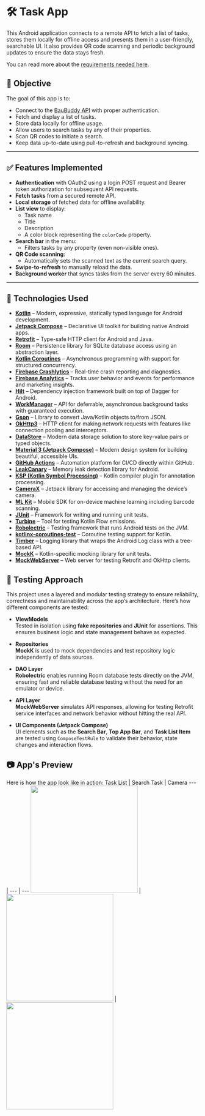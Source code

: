 # 🛠️ Task App

This Android application connects to a remote API to fetch a list of tasks, stores them locally for offline access and presents them in a user-friendly, searchable UI. It also provides QR code scanning and periodic background updates to ensure the data stays fresh.

You can read more about the [requirements needed here](https://github.com/kanake10/android-task/blob/master/docs/requirements.md).
## 🎯 Objective

The goal of this app is to:

- Connect to the [BauBuddy API](https://api.baubuddy.de/dev/index.php/v1/tasks/select) with proper authentication.
- Fetch and display a list of tasks.
- Store data locally for offline usage.
- Allow users to search tasks by any of their properties.
- Scan QR codes to initiate a search.
- Keep data up-to-date using pull-to-refresh and background syncing.

---

## ✅ Features Implemented

- **Authentication** with OAuth2 using a login POST request and Bearer token authorization for subsequent API requests.
- **Fetch tasks** from a secured remote API.
- **Local storage** of fetched data for offline availability.
- **List view** to display:
  - Task name
  - Title
  - Description
  - A color block representing the `colorCode` property.
- **Search bar** in the menu:
  - Filters tasks by any property (even non-visible ones).
- **QR Code scanning**:
  - Automatically sets the scanned text as the current search query.
- **Swipe-to-refresh** to manually reload the data.
- **Background worker** that syncs tasks from the server every 60 minutes.

---

## 🧰 Technologies Used

- [**Kotlin**](https://kotlinlang.org/) – Modern, expressive, statically typed language for Android development.
- [**Jetpack Compose**](https://developer.android.com/jetpack/compose) – Declarative UI toolkit for building native Android apps.
- [**Retrofit**](https://square.github.io/retrofit/) – Type-safe HTTP client for Android and Java.
- [**Room**](https://developer.android.com/training/data-storage/room) – Persistence library for SQLite database access using an abstraction layer.
- [**Kotlin Coroutines**](https://kotlinlang.org/docs/coroutines-overview.html) – Asynchronous programming with support for structured concurrency.
- [**Firebase Crashlytics**](https://firebase.google.com/docs/crashlytics) – Real-time crash reporting and diagnostics.
- [**Firebase Analytics**](https://firebase.google.com/docs/analytics) – Tracks user behavior and events for performance and marketing insights.
- [**Hilt**](https://developer.android.com/training/dependency-injection/hilt-android) – Dependency injection framework built on top of Dagger for Android.
- [**WorkManager**](https://developer.android.com/topic/libraries/architecture/workmanager) – API for deferrable, asynchronous background tasks with guaranteed execution.
- [**Gson**](https://github.com/google/gson) – Library to convert Java/Kotlin objects to/from JSON.
- [**OkHttp3**](https://square.github.io/okhttp/) – HTTP client for making network requests with features like connection pooling and interceptors.
- [**DataStore**](https://developer.android.com/topic/libraries/architecture/datastore) – Modern data storage solution to store key-value pairs or typed objects.
- [**Material 3 (Jetpack Compose)**](https://developer.android.com/jetpack/compose/themes/material3) – Modern design system for building beautiful, accessible UIs.
- [**GitHub Actions**](https://docs.github.com/en/actions) – Automation platform for CI/CD directly within GitHub.
- [**LeakCanary**](https://square.github.io/leakcanary/) – Memory leak detection library for Android.
- [**KSP (Kotlin Symbol Processing)**](https://github.com/google/ksp) – Kotlin compiler plugin for annotation processing.
- [**CameraX**](https://developer.android.com/training/camerax) – Jetpack library for accessing and managing the device’s camera.
- [**ML Kit**](https://developers.google.com/ml-kit) – Mobile SDK for on-device machine learning including barcode scanning.
- [**JUnit**](https://junit.org/junit5/) – Framework for writing and running unit tests.
- [**Turbine**](https://github.com/cashapp/turbine) – Tool for testing Kotlin Flow emissions.
- [**Robolectric**](http://robolectric.org/) – Testing framework that runs Android tests on the JVM.
- [**kotlinx-coroutines-test**](https://kotlinlang.org/api/kotlinx.coroutines/kotlinx-coroutines-test/) – Coroutine testing support for Kotlin.
- [**Timber**](https://github.com/JakeWharton/timber) – Logging library that wraps the Android Log class with a tree-based API.
- [**MockK**](https://mockk.io/) – Kotlin-specific mocking library for unit tests.
- [**MockWebServer**](https://github.com/square/okhttp/tree/master/mockwebserver) – Web server for testing Retrofit and OkHttp clients.

## 🧪 Testing Approach

This project uses a layered and modular testing strategy to ensure reliability, correctness and maintainability across the app’s architecture. Here’s how different components are tested:

- **ViewModels**  
  Tested in isolation using **fake repositories** and **JUnit** for assertions. This ensures business logic and state management behave as expected.

- **Repositories**  
  **MockK** is used to mock dependencies and test repository logic independently of data sources.

- **DAO Layer**  
  **Robolectric** enables running Room database tests directly on the JVM, ensuring fast and reliable database testing without the need for an emulator or device.

- **API Layer**  
  **MockWebServer** simulates API responses, allowing for testing Retrofit service interfaces and network behavior without hitting the real API.

- **UI Components (Jetpack Compose)**  
  UI elements such as the **Search Bar**, **Top App Bar**, and **Task List Item** are tested using `ComposeTestRule` to validate their behavior, state changes and interaction flows.

## 📷 App's Preview

Here is how the app look like in action:
Task List | Search Task | Camera
--- | --- | ---
<img src="https://github.com/kanake10/android-task/blob/master/screenshots/task-list.png" width="280"/> | <img src="https://github.com/kanake10/android-task/blob/master/screenshots/search-color.png" width="280"/> | <img src="https://github.com/kanake10/android-task/blob/master/screenshots/camera.png" width="280"/>
